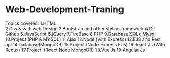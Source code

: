 # Web-Development-Traning

Topics covered:
1.HTML              
2.Css & with web Design
3.Bootstrap and other styling framework 
4.Git Github
5.JavaScript
6.jQuery
7.FireBase 
8.PHP
9.Database(SQL): Mysql
10.Project (PHP & MYSQL) 
11.Ajax
12.Node (with Express)
13.EJS and Rest api
14.Database(MongoDB)
15.Project (Node Express EJs) 
16.React Js (With Redux) 
17.Project. (React Node MongoDB)
18.Vue Js
19.Angular Js

